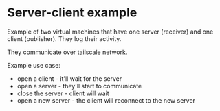 
# Server-client example

Example of two virtual machines that have one server (receiver) and one client (publisher).
They log their activity.

They communicate over tailscale network.

Example use case:
- open a client - it'll wait for the server
- open a server - they'll start to communicate
- close the server - client will wait
- open a new server - the client will reconnect to the new server


